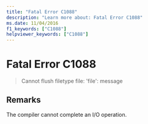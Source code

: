 ```yaml
---
title: "Fatal Error C1088"
description: "Learn more about: Fatal Error C1088"
ms.date: 11/04/2016
f1_keywords: ["C1088"]
helpviewer_keywords: ["C1088"]
---
```

# Fatal Error C1088

> Cannot flush filetype file: 'file': message

## Remarks

The compiler cannot complete an I/O operation.
